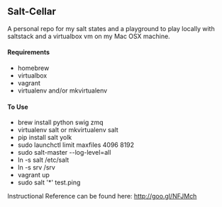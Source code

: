 ## Salt-Cellar

A personal repo for my salt states and a playground to play locally with
saltstack and a virtualbox vm on my Mac OSX machine.

#### Requirements
 - homebrew
 - virtualbox
 - vagrant
 - virtualenv and/or mkvirtualenv

#### To Use
 - brew install python swig zmq
 - virtualenv salt or mkvirtualenv salt
 - pip install salt yolk
 - sudo launchctl limit maxfiles 4096 8192
 - sudo salt-master --log-level=all
 - ln -s salt /etc/salt
 - ln -s srv /srv
 - vagrant up
 - sudo salt '*' test.ping

Instructional Reference can be found here: http://goo.gl/NFJMch
